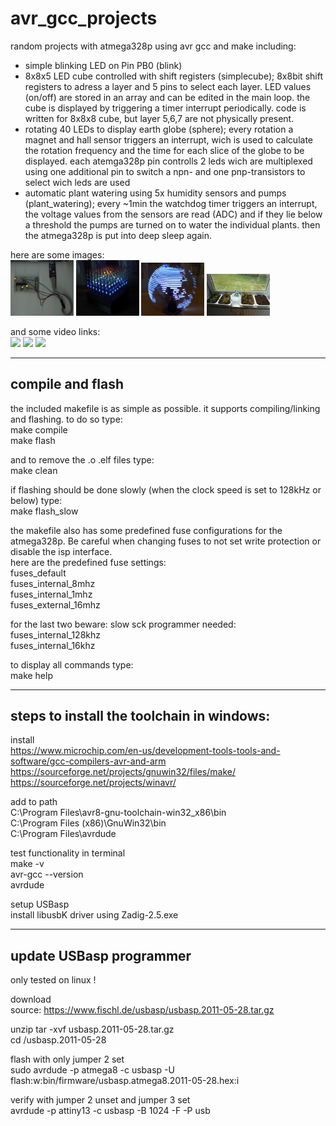 # avr_gcc_projects

random projects with atmega328p using avr gcc and make including:
- simple blinking LED on Pin PB0 (blink)
- 8x8x5 LED cube controlled with shift registers (simplecube); 8x8bit shift registers to adress a layer and 5 pins to select each layer. LED values (on/off) are stored in an array and can be edited in the main loop. the cube is displayed by triggering a timer interrupt periodically. code is written for 8x8x8 cube, but layer 5,6,7 are not physically present.
- rotating 40 LEDs to display earth globe (sphere); every rotation a magnet and hall sensor triggers an interrupt, wich is used to calculate the rotation frequency and the time for each slice of the globe to be displayed. each atemga328p pin controlls 2 leds wich are multiplexed using one additional pin to switch a npn- and one pnp-transistors to select wich leds are used
- automatic plant watering using 5x humidity sensors and pumps (plant_watering); every ~1min the watchdog timer triggers an interrupt, the voltage values from the sensors are read (ADC) and if they lie below a threshold the pumps are turned on to water the individual plants. then the atmega328p is put into deep sleep again.

here are some images:<br>
<img src="/blink/blink_programmer.jpg" style="width:20%;">
<img src="/simplecube/simplecube_action.jpg" style="width:20%;">
<img src="/sphere/sphere_rotating.jpg" style="width:20%;">
<img src="/plant_watering/plant_watering_plants.jpg" style="width:20%;">

and some video links: \
[<img src="https://img.youtube.com/vi/U2wNzo6FmQA/maxresdefault.jpg" width="20%">](https://youtu.be/U2wNzo6FmQA)
[<img src="https://img.youtube.com/vi/BXni1SBhagk/maxresdefault.jpg" width="20%">](https://youtu.be/BXni1SBhagk)
[<img src="https://img.youtube.com/vi/_knFu966krE/maxresdefault.jpg" width="20%">](https://youtu.be/_knFu966krE)

-----

## compile and flash
the included makefile is as simple as possible. it supports compiling/linking and flashing. to do so type:\
make compile\
make flash

and to remove the .o .elf files type:\
make clean

if flashing should be done slowly (when the clock speed is set to 128kHz or below) type:\
make flash_slow

the makefile also has some predefined fuse configurations for the atmega328p. Be careful when changing fuses to not set write protection or disable the isp interface.\
here are the predefined fuse settings:\
fuses_default\
fuses_internal_8mhz\
fuses_internal_1mhz\
fuses_external_16mhz

for the last two beware: slow sck programmer needed:\
fuses_internal_128khz\
fuses_internal_16khz

to display all commands type:\
make help

-----

## steps to install the toolchain in windows:

install\
https://www.microchip.com/en-us/development-tools-tools-and-software/gcc-compilers-avr-and-arm \
https://sourceforge.net/projects/gnuwin32/files/make/ \
https://sourceforge.net/projects/winavr/

add to path\
C:\Program Files\avr8-gnu-toolchain-win32_x86\bin\
C:\Program Files (x86)\GnuWin32\bin\
C:\Program Files\avrdude

test functionality in terminal\
make -v\
avr-gcc --version\
avrdude

setup USBasp \
install libusbK driver using Zadig-2.5.exe

-----

## update USBasp programmer
only tested on linux !

download\
source: https://www.fischl.de/usbasp/usbasp.2011-05-28.tar.gz

unzip
tar -xvf usbasp.2011-05-28.tar.gz \
cd /usbasp.2011-05-28

flash with only jumper 2 set\
sudo avrdude -p atmega8 -c usbasp -U flash:w:bin/firmware/usbasp.atmega8.2011-05-28.hex:i

verify with jumper 2 unset and jumper 3 set \
avrdude -p attiny13 -c usbasp -B 1024 -F -P usb
